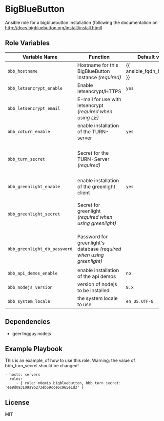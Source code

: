 BigBlueButton
=========

Ansible role for a bigbluebutton installation (following the documentation on http://docs.bigbluebutton.org/install/install.html)


Role Variables
--------------

| Variable Name | Function | Default value | Comment |
| ------------- | -------- | ------------- | ------- |
| `bbb_hostname` | Hostname for this BigBlueButton instance _(required)_ | {{ ansible_fqdn_hostname }} |
| `bbb_letsencrypt_enable` | Enable letsencrypt/HTTPS | `yes` |
| `bbb_letsencrypt_email` | E-mail for use with letsencrypt _(required when using LE)_|  |
| `bbb_coturn_enable` | enable installation of the TURN-server | `yes` |
| `bbb_turn_secret` | Secret for the TURN-Server  _(required)_ | | can be generated woth `openssl rand -hex 16`
| `bbb_greenlight_enable` | enable installation of the greenlight client | `yes` |
| `bbb_greenlight_secret` | Secret for greenlight _(required when using greenlight)_ |  | can be generated with `openssl rand -hex 64`
| `bbb_greenlight_db_password` | Password for greenlight's database  _(required when using greenlight)_ | | can be generated with `openssl rand -hex 16`
| `bbb_api_demos_enable` | enable installation of the api demos | `no` |
| `bbb_nodejs_version` | version of nodejs to be installed | `8.x` |
| `bbb_system_locale` | the system locale to use | `en_US.UTF-8` |

Dependencies
------------

- geerlingguy.nodejs

Example Playbook
----------------

This is an example, of how to use this role. Warning: the value of bbb_turn_secret should be changed!

    - hosts: servers
      roles:
         - { role: n0emis.bigbluebutton, bbb_turn_secret: 'ee8d093109a9b273eb69cce6c965e1d3' }

License
-------

MIT

